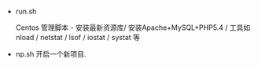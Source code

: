 * run.sh

	Centos 管理脚本 - 安装最新资源库/ 安装Apache+MySQL+PHP5.4 / 工具如 nload / netstat / lsof / iostat / systat 等

* np.sh
	开启一个新项目. 

